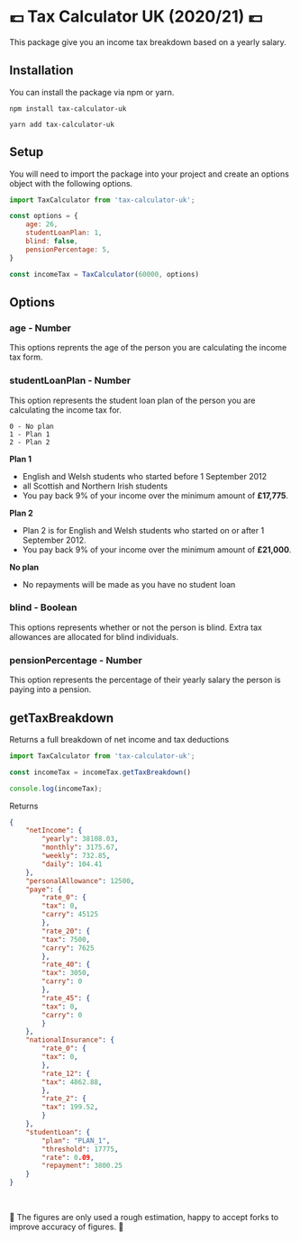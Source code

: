 # 💷 Tax Calculator UK (2020/21) 💷

This package give you an income tax breakdown based on a yearly salary.

## Installation

You can install the package via npm or yarn.

```
npm install tax-calculator-uk
```

```
yarn add tax-calculator-uk
```

## Setup

You will need to import the package into your project and create an options object with the following options.

```javascript
import TaxCalculator from 'tax-calculator-uk';

const options = {
	age: 26,
	studentLoanPlan: 1,
	blind: false,
	pensionPercentage: 5,
}

const incomeTax = TaxCalculator(60000, options)
```

## Options

### age - Number
This options reprents the age of the person you are calculating the income tax form.

### studentLoanPlan - Number
This option represents the student loan plan of the person you are calculating the income tax for.

```
0 - No plan
1 - Plan 1
2 - Plan 2
```

**Plan 1**
- English and Welsh students who started before 1 September 2012
- all Scottish and Northern Irish students
- You pay back 9% of your income over the minimum amount of **£17,775**.

**Plan 2**
- Plan 2 is for English and Welsh students who started on or after 1 September 2012.
- You pay back 9% of your income over the minimum amount of **£21,000**.

**No plan**
- No repayments will be made as you have no student loan

### blind - Boolean
This options represents whether or not the person is blind. Extra tax allowances are allocated for blind individuals.

### pensionPercentage - Number
This option represents the percentage of their yearly salary the person is paying into a pension.

## getTaxBreakdown
Returns a full breakdown of net income and tax deductions

```javascript
import TaxCalculator from 'tax-calculator-uk';

const incomeTax = incomeTax.getTaxBreakdown()

console.log(incomeTax);
```


Returns
```json
{
	"netIncome": {
		"yearly": 38108.03,
		"monthly": 3175.67,
		"weekly": 732.85,
		"daily": 104.41
	},
	"personalAllowance": 12500,
	"paye": {
		"rate_0": {
		"tax": 0,
		"carry": 45125
		},
		"rate_20": {
		"tax": 7500,
		"carry": 7625
		},
		"rate_40": {
		"tax": 3050,
		"carry": 0
		},
		"rate_45": {
		"tax": 0,
		"carry": 0
		}
	},
	"nationalInsurance": {
		"rate_0": {
		"tax": 0,
		},
		"rate_12": {
		"tax": 4862.88,
		},
		"rate_2": {
		"tax": 199.52,
		}
	},
	"studentLoan": {
		"plan": "PLAN_1",
		"threshold": 17775,
		"rate": 0.09,
		"repayment": 3800.25
	}
}
```
󠁧󠁢󠁮󠁩󠁲󠁿

🚧 The figures are only used a rough estimation, happy to accept forks to improve accuracy of figures. 🚧